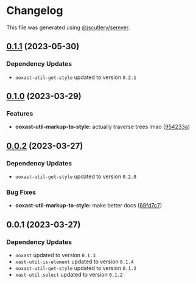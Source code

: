 # Changelog

This file was generated using [@jscutlery/semver](https://github.com/jscutlery/semver).

## [0.1.1](https://github.com/TrialAndErrorOrg/parsers/compare/ooxast-util-markup-to-style-0.1.0...ooxast-util-markup-to-style-0.1.1) (2023-05-30)

### Dependency Updates

* `ooxast-util-get-style` updated to version `0.2.1`
## [0.1.0](https://github.com/TrialAndErrorOrg/parsers/compare/ooxast-util-markup-to-style-0.0.2...ooxast-util-markup-to-style-0.1.0) (2023-03-29)


### Features

* **ooxast-util-markup-to-style:** actually traverse trees lmao ([954233a](https://github.com/TrialAndErrorOrg/parsers/commit/954233a5237c1f2afa0fceabbe923655174698fb))

## [0.0.2](https://github.com/TrialAndErrorOrg/parsers/compare/ooxast-util-markup-to-style-0.0.1...ooxast-util-markup-to-style-0.0.2) (2023-03-27)

### Dependency Updates

* `ooxast-util-get-style` updated to version `0.2.0`

### Bug Fixes

* **ooxast-util-markup-to-style:** make better docs ([69fd7c7](https://github.com/TrialAndErrorOrg/parsers/commit/69fd7c75fd2830a54950a3cc2d295d79ea9cf8a6))

## 0.0.1 (2023-03-27)

### Dependency Updates

* `ooxast` updated to version `0.1.3`
* `xast-util-is-element` updated to version `0.1.4`
* `ooxast-util-get-style` updated to version `0.1.2`
* `xast-util-select` updated to version `0.1.2`
